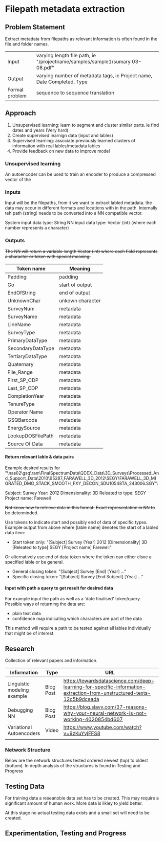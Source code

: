 # Filepath metadata extraction

## Problem Statement

Extract metadata from filepaths as relevant information is often found in the file and folder names.

| | |
|-|-|
| Input | varying length file path, ie "/projectname/samples/sample1/sumary 03-08.pdf" |
| Output | varying number of metadata tags, ie Project name, Date Completed, Type |
| Formal problem | sequence to sequence translation |

## Approach

1. Unsupervised learning: learn to segment and cluster similar parts. ie find dates and years (Very hard)
2. Create supervised learnign data (input and lables)
3. Supervised learning: associate previously learned clusters of information with real lables/metadata lables
4. Provide feedback on new data to improve model

### Unsupervised learning

An autoencoder can be used to train an encoder to produce a compressed vector of the 

### Inputs

Input will be the filepaths, from it we want to extract labled metadata. the data may occur in different formats and locations with in the path. Internally teh path (string) needs to be converted into a NN compatible vector.

System input data type: String
NN input data type: Vector (int) (where each number represents a character)

### Outputs

~~The NN will return a variable length Vector (int) where each field represents a character or token with special meaning.~~

| Token name        | Meaning |
|-------------------|---------|
| Padding           | padding |
| Go                | start of output  |
| EndOfString       | end of output    |
| UnknownChar       | unkown character |
| SurveyNum	        | metadata |
| SurveyName        | metadata |
| LineName          | metadata |
| SurveyType        | metadata |
| PrimaryDataType   | metadata |
| SecondaryDataType | metadata |
| TertiaryDataType  | metadata |
| Quaternary        | metadata |
| File_Range        | metadata |
| First_SP_CDP      | metadata |
| Last_SP_CDP       | metadata |
| CompletionYear    | metadata |
| TenureType        | metadata |
| Operator Name     | metadata |
| GSQBarcode        | metadata |
| EnergySource      | metadata |
| LookupDOSFilePath | metadata |
| Source Of Data    | metadata |

#### Return relevant lable & data pairs

Example desired results for 
"\\nas02\gsq\ram\FinalSpectrumData\QDEX_Data\3D_Surveys\Processed_And_Support_Data\2010\95287_FARAWELL_3D_2012\SEGY\FARAWELL_3D_MIGRATED_DMO_STACK_SMOOTH_FXY_DECON_SDU10548TA_243006.SGY":

Subject: Survey
Year: 2012
Dimensionality: 3D
Releated to type: SEGY
Project name: Farewell

~~Not know how to retrieve data in this format.~~
~~Exact representation in NN to be determinded.~~

Use tokens to indicate start and possibly end of data of specific types.
Example output from above where [lable name] denotes the start of a labled data item:

- Start token only: "[Subject] Survey [Year] 2012 [Dimensionality] 3D [Releated to type] SEGY [Project name] Farewell" 

Or alternatively use end of data token where the token can either clsoe a specified lable or be general.

- General closing token: "[Subject] Survey [End] [Year] ..."
- Specific closing token: "[Subject] Survey [End Subject] [Year] ..."

#### Input with path a query to get result for desired data

For example input the path as well as a 'date finalised' token/query. 
Possible ways of returning the data are:

- plain text data
- confidence map indicating which characters are part of the data

This method will require a path to be tested against all lables individually that might be of interest.

## Research
Collection of relevant papers and information.

| Information | Type | URL |
|-------------|------|-----|
| Linguistic modeling example | Blog Post | https://towardsdatascience.com/deep-learning-for-specific-information-extraction-from-unstructured-texts-12c5b9dceada |
| Debugging NN | Blog Post | https://blog.slavv.com/37-reasons-why-your-neural-network-is-not-working-4020854bd607 |
| Variational Autoencoders | Video | https://www.youtube.com/watch?v=9zKuYvjFFS8 |
|  |  |  |

### Network Structure

Below are the network structures tested ordered newest (top) to oldest (bottom). In depth analysis of the structures is found in Testing and Progress

## Testing Data

For training data a reseanoble data set has to be created. This may require a significant amount of human work. More data is likley to yield better.

At this stage no actual testing data exists and a small set will need to be created.

## Experimentation, Testing and Progress
